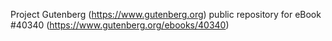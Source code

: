 Project Gutenberg (https://www.gutenberg.org) public repository for eBook #40340 (https://www.gutenberg.org/ebooks/40340)
